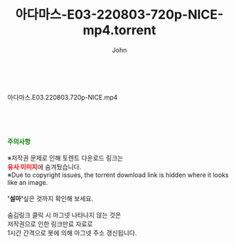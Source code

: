 ﻿---
layout: post
title:  "아다마스-E03-220803-720p-NICE-mp4.torrent"
author: John
categories: [ 드라마 ]
tags: [  ]
image:  
description: "아다마스-E03-220803-720p-NICE-mp4 torrent 정보 공유"
toc: true
toc_sticky: true
---

<br>
<div class="view-img">
<a class="view_image" href="https://www.torrentmobile61.com/bbs/view_image.php?fn=%2Fdata%2Ffile%2Fdrama%2F3735182707_t06MJ4Bk_e8970ee8348590b9e4e7a2da2bdb11b79ca5f14b.jpg" target="_blank"><img alt="" class="img-tag" content="https://www.torrentmobile61.com/data/file/drama/3735182707_t06MJ4Bk_e8970ee8348590b9e4e7a2da2bdb11b79ca5f14b.jpg" itemprop="image" src="https://www.torrentmobile61.com/data/file/drama/3735182707_t06MJ4Bk_e8970ee8348590b9e4e7a2da2bdb11b79ca5f14b.jpg"/></a></div><div class="view-content" itemprop="description">
<p>아다마스.E03.220803.720p-NICE.mp4<br/></p> </div>
    
<br><br><br>
<p data-ke-size="size16"><b><span style="color: green;">주의사항</span></b><br /><br />※저작권 문제로 인해 토렌트 다운로드 링크는<br /><b><span style="color: red;">유사 이미지</span></b>에 숨겨뒀습니다.<br />※Due to copyright issues, the torrent download link is hidden where it looks like an image.<br /><br /><b>'설마'</b>싶은 것까지 확인해 보세요.<br /><br />숨김링크 클릭 시 마그넷 나타나지 않는 것은<br />저작권으로 인한 링크만료 자료로<br />1시간 간격으로 봇에 의해 마그넷 주소 갱신됩니다.</p>
